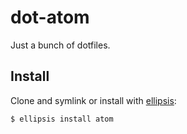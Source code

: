 # dot-atom
Just a bunch of dotfiles.

## Install
Clone and symlink or install with [ellipsis][ellipsis]:

```
$ ellipsis install atom
```

[ellipsis]: http://ellipsis.sh

